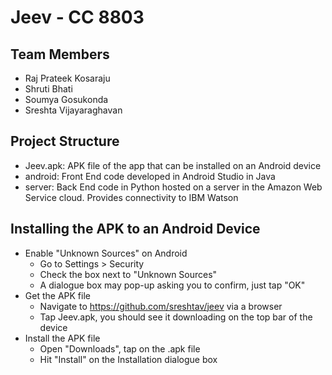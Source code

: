 # Jeev - CC 8803

## Team Members 
* Raj Prateek Kosaraju
* Shruti Bhati
* Soumya Gosukonda
* Sreshta Vijayaraghavan

## Project Structure  
* Jeev.apk: APK file of the app that can be installed on an Android device
* android: Front End code developed in Android Studio in Java
* server: Back End code in Python hosted on a server in the Amazon Web Service cloud. Provides connectivity to IBM Watson

## Installing the APK to an Android Device
* Enable "Unknown Sources" on Android
  * Go to Settings > Security
  * Check the box next to "Unknown Sources"
  * A dialogue box may pop-up asking you to confirm, just tap "OK"
* Get the APK file
  * Navigate to https://github.com/sreshtav/jeev via a browser
  * Tap Jeev.apk, you should see it downloading on the top bar of the device
* Install the APK file
  * Open "Downloads", tap on the .apk file 
  * Hit "Install" on the Installation dialogue box

